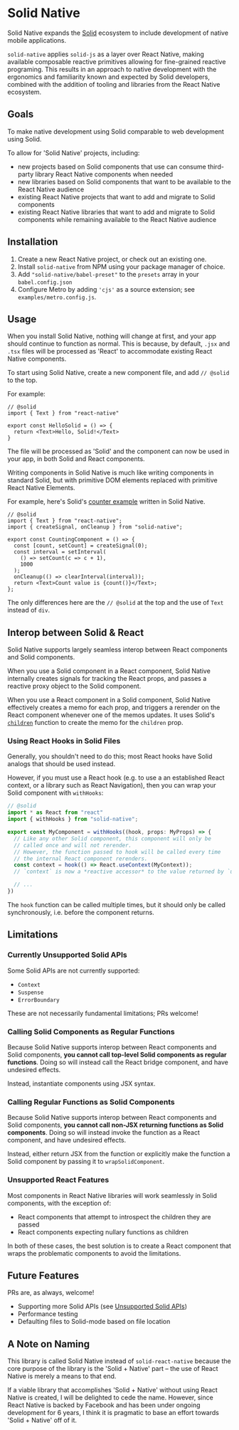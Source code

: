 # Solid Native

Solid Native expands the [Solid](https://www.solidjs.com) ecosystem to include
development of native mobile applications.

`solid-native` applies `solid-js` as a layer over React Native, making available
composable reactive primitives allowing for fine-grained reactive programing.
This results in an approach to native development with the ergonomics and
familiarity known and expected by Solid developers, combined with the addition
of tooling and libraries from the React Native ecosystem.

## Goals

To make native development using Solid comparable to web development using
Solid.

To allow for 'Solid Native' projects, including:
- new projects based on Solid components that use can consume third-party
  library React Native components when needed
- new libraries based on Solid components that want to be available to the React
  Native audience
- existing React Native projects that want to add and migrate to Solid
  components
- existing React Native libraries that want to add and migrate to Solid
  components while remaining available to the React Native audience

## Installation

1. Create a new React Native project, or check out an existing one.
2. Install `solid-native` from NPM using your package manager of choice.
3. Add `"solid-native/babel-preset"` to the `presets` array in your `babel.config.json`
4. Configure Metro by adding `'cjs'` as a source extension; see `examples/metro.config.js`.

## Usage

When you install Solid Native, nothing will change at first, and your app
should continue to function as normal. This is because, by default, `.jsx` and `.tsx`
files will be processed as 'React' to accommodate existing React Native components.

To start using Solid Native, create a new component file, and add `// @solid` to the top.

For example:

```tsx
// @solid
import { Text } from "react-native"

export const HelloSolid = () => {
  return <Text>Hello, Solid!</Text>
}
```

The file will be processed as 'Solid' and the component can now be used in your app, in both Solid and React components.

Writing components in Solid Native is much like writing components in standard
Solid, but with primitive DOM elements replaced with primitive React Native Elements.

For example, here's Solid's [counter example](https://www.solidjs.com/examples/counter) written in Solid Native.

```tsx
// @solid
import { Text } from "react-native";
import { createSignal, onCleanup } from "solid-native";

export const CountingComponent = () => {
  const [count, setCount] = createSignal(0);
  const interval = setInterval(
    () => setCount(c => c + 1),
    1000
  );
  onCleanup(() => clearInterval(interval));
  return <Text>Count value is {count()}</Text>;
};
```

The only differences here are the `// @solid` at the top and the use of `Text`
instead of `div`.

## Interop between Solid & React

Solid Native supports largely seamless interop between React components and Solid
components.

When you use a Solid component in a React component, Solid Native internally
creates signals for tracking the React props, and passes a reactive proxy object to the
Solid component.

When you use a React component in a Solid component, Solid Native effectively
creates a memo for each prop, and triggers a rerender on the React component
whenever one of the memos updates. It uses Solid's
[`children`](https://www.solidjs.com/docs/latest/api#children) function to
create the memo for the `children` prop.

### Using React Hooks in Solid Files

Generally, you shouldn't need to do this; most React hooks have Solid analogs
that should be used instead.

However, if you must use a React hook (e.g. to use a an established React context,
or a library such as React Navigation), then you can wrap your Solid component
with `withHooks`:

```ts
// @solid
import * as React from "react"
import { withHooks } from "solid-native";

export const MyComponent = withHooks((hook, props: MyProps) => {
  // Like any other Solid component, this component will only be
  // called once and will not rerender.
  // However, the function passed to hook will be called every time
  // the internal React component rerenders.
  const context = hook(() => React.useContext(MyContext));
  // `context` is now a *reactive accessor* to the value returned by `useContext`.

  // ...
})
```

The `hook` function can be called multiple times, but it should only be called
synchronously, i.e. before the component returns.


## Limitations

### Currently Unsupported Solid APIs

Some Solid APIs are not currently supported:
- `Context`
- `Suspense`
- `ErrorBoundary`

These are not necessarily fundamental limitations; PRs welcome!

### Calling Solid Components as Regular Functions

Because Solid Native supports interop between React components and Solid
components, **you cannot call top-level Solid components as regular functions**.
Doing so will instead call the React bridge component, and have undesired
effects.

Instead, instantiate components using JSX syntax.

### Calling Regular Functions as Solid Components

Because Solid Native supports interop between React components and Solid
components, **you cannot call non-JSX returning functions as Solid components**.
Doing so will instead invoke the function as a React component, and have
undesired effects.

Instead, either return JSX from the function or explicitly make the function a
Solid component by passing it to `wrapSolidComponent`.

### Unsupported React Features

Most components in React Native libraries will work seamlessly in Solid components,
with the exception of:
- React components that attempt to introspect the children they are passed
- React components expecting nullary functions as children

In both of these cases, the best solution is to create a React component that
wraps the problematic components to avoid the limitations.

## Future Features

PRs are, as always, welcome!

- Supporting more Solid APIs (see [Unsupported Solid APIs](#unsupported-solid-apis))
- Performance testing
- Defaulting files to Solid-mode based on file location

## A Note on Naming

This library is called Solid Native instead of `solid-react-native` because the
core purpose of the library is the 'Solid + Native' part – the use of React
Native is merely a means to that end.
 
If a viable library that accomplishes 'Solid + Native' without using React
Native is created, I will be delighted to cede the name. However, since React
Native is backed by Facebook and has been under ongoing development for 6 years,
I think it is pragmatic to base an effort towards 'Solid + Native' off of it.
